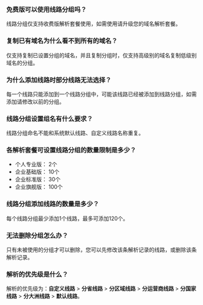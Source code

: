 ### 免费版可以使用线路分组吗？
线路分组仅支持收费版解析套餐使用，如需使用请升级您的域名解析套餐。
 
### 复制已有域名为什么看不到所有的域名？
仅支持复制已设置分组的域名，并且复制分组时，仅支持高级别的域名复制低级别域名的分组。

### 为什么添加线路时部分线路无法选择？
每一个线路只能添加到一个线路分组中，可能该线路已经被添加到线路分组，如需添加请修改以前的分组。
 
### 线路分组设置组名有什么要求？
线路分组命名不能和系统默认线路、自定义线路名称重复。
 
### 各解析套餐可设置线路分组的数量限制是多少？
- 个人专业版： 2个
- 企业基础版： 10个
- 企业标准版： 30个
- 企业旗舰版： 100个
 
### 线路分组添加线路的数量是多少？
每个线路分组最少添加1个线路，最多可添加120个。
 
### 无法删除分组怎么办？
只有未被使用的分组才可以删除，您可以先修改该条解析记录的线路，或删除该条解析记录。
 
### 解析的优先级是什么？
解析的优先级为：**自定义线路** > **分省线路** > **分区域线路** > **分运营商线路** > **分国家线路** > **分大洲线路** > **默认线路**。
